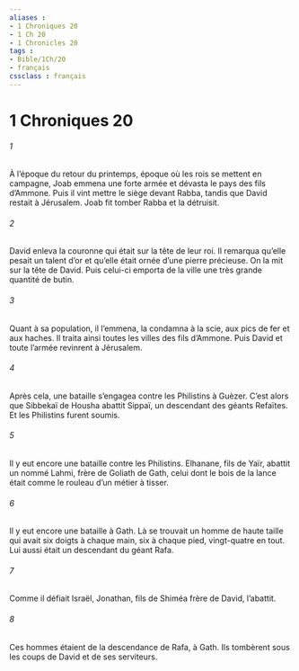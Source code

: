 ```yaml
---
aliases : 
- 1 Chroniques 20
- 1 Ch 20
- 1 Chronicles 20
tags : 
- Bible/1Ch/20
- français
cssclass : français
---
```


# 1 Chroniques 20

###### 1
À l’époque du retour du printemps, époque où les rois se mettent en campagne, Joab emmena une forte armée et dévasta le pays des fils d’Ammone. Puis il vint mettre le siège devant Rabba, tandis que David restait à Jérusalem. Joab fit tomber Rabba et la détruisit.
###### 2
David enleva la couronne qui était sur la tête de leur roi. Il remarqua qu’elle pesait un talent d’or et qu’elle était ornée d’une pierre précieuse. On la mit sur la tête de David. Puis celui-ci emporta de la ville une très grande quantité de butin.
###### 3
Quant à sa population, il l’emmena, la condamna à la scie, aux pics de fer et aux haches. Il traita ainsi toutes les villes des fils d’Ammone. Puis David et toute l’armée revinrent à Jérusalem.
###### 4
Après cela, une bataille s’engagea contre les Philistins à Guèzer. C’est alors que Sibbekaï de Housha abattit Sippaï, un descendant des géants Refaïtes. Et les Philistins furent soumis.
###### 5
Il y eut encore une bataille contre les Philistins. Elhanane, fils de Yaïr, abattit un nommé Lahmi, frère de Goliath de Gath, celui dont le bois de la lance était comme le rouleau d’un métier à tisser.
###### 6
Il y eut encore une bataille à Gath. Là se trouvait un homme de haute taille qui avait six doigts à chaque main, six à chaque pied, vingt-quatre en tout. Lui aussi était un descendant du géant Rafa.
###### 7
Comme il défiait Israël, Jonathan, fils de Shiméa frère de David, l’abattit.
###### 8
Ces hommes étaient de la descendance de Rafa, à Gath. Ils tombèrent sous les coups de David et de ses serviteurs.
